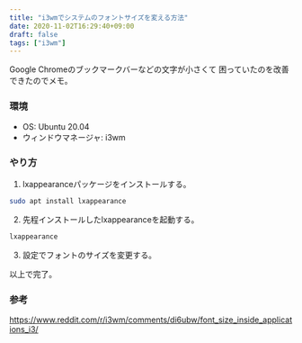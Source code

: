 ```yaml
---
title: "i3wmでシステムのフォントサイズを変える方法"
date: 2020-11-02T16:29:40+09:00
draft: false
tags: ["i3wm"]
---
```


Google Chromeのブックマークバーなどの文字が小さくて
困っていたのを改善できたのでメモ。

### 環境

* OS: Ubuntu 20.04
* ウィンドウマネージャ: i3wm

### やり方

1. lxappearanceパッケージをインストールする。

```sh
sudo apt install lxappearance
```

2. 先程インストールしたlxappearanceを起動する。

```sh
lxappearance
```

3. 設定でフォントのサイズを変更する。

以上で完了。


### 参考

https://www.reddit.com/r/i3wm/comments/di6ubw/font_size_inside_applications_i3/
